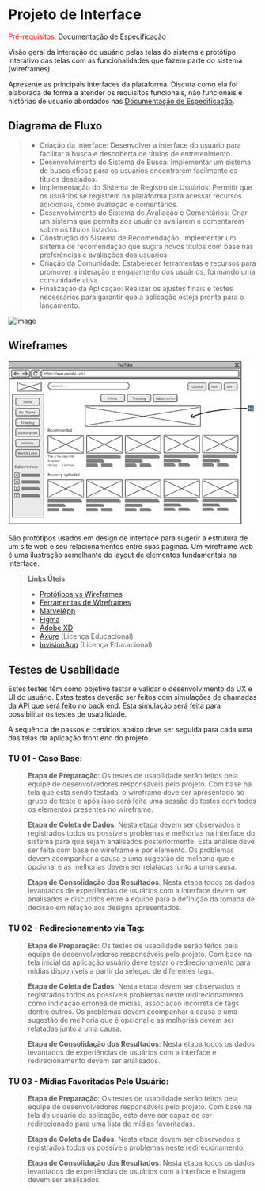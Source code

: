 
# Projeto de Interface

<span style="color:red">Pré-requisitos: <a href="2-Especificação do Projeto.md"> Documentação de Especificação</a></span>

Visão geral da interação do usuário pelas telas do sistema e protótipo interativo das telas com as funcionalidades que fazem parte do sistema (wireframes).

 Apresente as principais interfaces da plataforma. Discuta como ela foi elaborada de forma a atender os requisitos funcionais, não funcionais e histórias de usuário abordados nas <a href="2-Especificação do Projeto.md"> Documentação de Especificação</a>.

## Diagrama de Fluxo

> - Criação da Interface: Desenvolver a interface do usuário para facilitar a busca e descoberta de títulos de entretenimento. 
> - Desenvolvimento do Sistema de Busca: Implementar um sistema de busca eficaz para os usuários encontrarem facilmente os títulos desejados. 
> - Implementação do Sistema de Registro de Usuários: Permitir que os usuários se registrem na plataforma para acessar recursos adicionais, como avaliação e comentários.
> - Desenvolvimento do Sistema de Avaliação e Comentários: Criar um sistema que permita aos usuários avaliarem e comentarem sobre os títulos listados.
> - Construção do Sistema de Recomendação: Implementar um sistema de recomendação que sugira novos títulos com base nas preferências e avaliações dos usuários.
> - Criação da Comunidade: Estabelecer ferramentas e recursos para promover a interação e engajamento dos usuários, formando uma comunidade ativa.
> - Finalização da Aplicação: Realizar os ajustes finais e testes necessários para garantir que a aplicação esteja pronta para o lançamento. 

![image](https://github.com/ICEI-PUC-Minas-PMV-ADS/pmv-ads-2024-1-e2-proj-int-t3-grupo-04/assets/72924198/3bafc079-acd8-4af5-9d2e-6351480479be)



## Wireframes

![Exemplo de Wireframe](img/wireframe-example.png)

São protótipos usados em design de interface para sugerir a estrutura de um site web e seu relacionamentos entre suas páginas. Um wireframe web é uma ilustração semelhante do layout de elementos fundamentais na interface.
 
> **Links Úteis**:
> - [Protótipos vs Wireframes](https://www.nngroup.com/videos/prototypes-vs-wireframes-ux-projects/)
> - [Ferramentas de Wireframes](https://rockcontent.com/blog/wireframes/)
> - [MarvelApp](https://marvelapp.com/developers/documentation/tutorials/)
> - [Figma](https://www.figma.com/)
> - [Adobe XD](https://www.adobe.com/br/products/xd.html#scroll)
> - [Axure](https://www.axure.com/edu) (Licença Educacional)
> - [InvisionApp](https://www.invisionapp.com/) (Licença Educacional)

## Testes de Usabilidade
Estes testes têm como objetivo testar e validar o desenvolvimento da UX e UI do usuário. Estes testes deverão ser feitos com simulações de chamadas da API que será feito no back end. Esta simulação será feita para possibilitar os testes de usabilidade.

A sequência de passos e cenários abaixo deve ser seguida para cada uma das telas da aplicação front end do projeto.

### TU 01 - Caso Base:

> **Etapa de Preparação**:
>   Os testes de usabilidade serão feitos pela equipe de desenvolvedores responsáveis pelo projeto.
>   Com base na tela que está sendo testada, o wireframe deve ser apresentado ao grupo de teste e após isso será feita uma sessão de testes com todos os elementos presentes no wireframe.

> **Etapa de Coleta de Dados**:
> Nesta etapa devem ser observados e registrados todos os possíveis problemas e melhorias na interface do sistema para que sejam analisados posteriormente. Esta análise deve ser feita com base no wireframe e por elemento.
> Os problemas devem acompanhar a causa e uma sugestão de melhoria que é opcional e as melhorias devem ser relatadas junto a uma causa.

> **Etapa de Consolidação dos Resultados**:
Nesta etapa todos os dados levantados de experiências de usuários com a interface devem ser analisados e discutidos entre a equipe para a definição da tomada de decisão em relação aos designs apresentados. 

### TU 02 - Redirecionamento via Tag:

> **Etapa de Preparação**:
>   Os testes de usabilidade serão feitos pela equipe de desenvolvedores responsáveis pelo projeto.
>   Com base na tela inicial da aplicação usuário deve testar o redirecionamento para mídias disponíveis a partir da seleçao de diferentes tags.

> **Etapa de Coleta de Dados**:
> Nesta etapa devem ser observados e registrados todos os possíveis problemas neste redirecionamento como indicação errônea de mídias, associaçao incorreta de tags dentre outros.
> Os problemas devem acompanhar a causa e uma sugestão de melhoria que é opcional e as melhorias devem ser relatadas junto a uma causa.

> **Etapa de Consolidação dos Resultados**:
Nesta etapa todos os dados levantados de experiências de usuários com a interface e redirecionamento devem ser analisados.

### TU 03 - Mídias Favoritadas Pelo Usuário:

> **Etapa de Preparação**:
>   Os testes de usabilidade serão feitos pela equipe de desenvolvedores responsáveis pelo projeto.
>   Com base na tela de usuário da aplicação, este deve ser capaz de ser redirecionado para uma lista de mídias favoritadas.

> **Etapa de Coleta de Dados**:
> Nesta etapa devem ser observados e registrados todos os possíveis problemas neste redirecionamento.

> **Etapa de Consolidação dos Resultados**:
Nesta etapa todos os dados levantados de experiências de usuários com a interface e listagem devem ser analisados.
